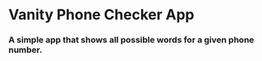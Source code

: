 # Vanity Phone Checker App

### A simple app that shows all possible words for a given phone number. 
